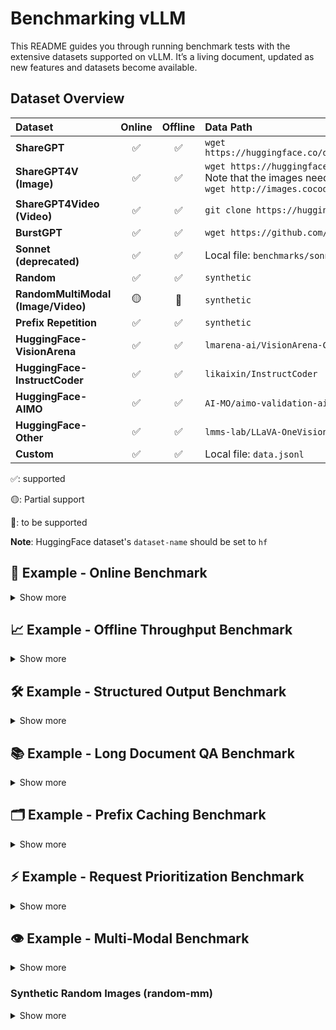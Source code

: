 # Benchmarking vLLM

This README guides you through running benchmark tests with the extensive
datasets supported on vLLM. It’s a living document, updated as new features and datasets
become available.

## Dataset Overview

<table style="width:100%; border-collapse: collapse;">
  <thead>
    <tr>
      <th style="width:15%; text-align: left;">Dataset</th>
      <th style="width:10%; text-align: center;">Online</th>
      <th style="width:10%; text-align: center;">Offline</th>
      <th style="width:65%; text-align: left;">Data Path</th>
    </tr>
  </thead>
  <tbody>
    <tr>
      <td><strong>ShareGPT</strong></td>
      <td style="text-align: center;">✅</td>
      <td style="text-align: center;">✅</td>
      <td><code>wget https://huggingface.co/datasets/anon8231489123/ShareGPT_Vicuna_unfiltered/resolve/main/ShareGPT_V3_unfiltered_cleaned_split.json</code></td>
    </tr>
    <tr>
      <td><strong>ShareGPT4V (Image)</strong></td>
      <td style="text-align: center;">✅</td>
      <td style="text-align: center;">✅</td>
      <td>
        <code>wget https://huggingface.co/datasets/Lin-Chen/ShareGPT4V/blob/main/sharegpt4v_instruct_gpt4-vision_cap100k.json</code>
        <br>
        <div>Note that the images need to be downloaded separately. For example, to download COCO's 2017 Train images:</div>
        <code>wget http://images.cocodataset.org/zips/train2017.zip</code>
      </td>
    </tr>
        <tr>
      <td><strong>ShareGPT4Video (Video)</strong></td>
      <td style="text-align: center;">✅</td>
      <td style="text-align: center;">✅</td>
      <td>
        <code>git clone https://huggingface.co/datasets/ShareGPT4Video/ShareGPT4Video</code>
      </td>
    </tr>
    <tr>
      <td><strong>BurstGPT</strong></td>
      <td style="text-align: center;">✅</td>
      <td style="text-align: center;">✅</td>
      <td><code>wget https://github.com/HPMLL/BurstGPT/releases/download/v1.1/BurstGPT_without_fails_2.csv</code></td>
    </tr>
    <tr>
      <td><strong>Sonnet (deprecated)</strong></td>
      <td style="text-align: center;">✅</td>
      <td style="text-align: center;">✅</td>
      <td>Local file: <code>benchmarks/sonnet.txt</code></td>
    </tr>
    <tr>
      <td><strong>Random</strong></td>
      <td style="text-align: center;">✅</td>
      <td style="text-align: center;">✅</td>
      <td><code>synthetic</code></td>
    </tr>
    <tr>
      <td><strong>RandomMultiModal (Image/Video)</strong></td>
      <td style="text-align: center;">🟡</td>
      <td style="text-align: center;">🚧</td>
      <td><code>synthetic</code> </td>
    </tr>
    <tr>
      <td><strong>Prefix Repetition</strong></td>
      <td style="text-align: center;">✅</td>
      <td style="text-align: center;">✅</td>
      <td><code>synthetic</code></td>
    </tr>
    <tr>
      <td><strong>HuggingFace-VisionArena</strong></td>
      <td style="text-align: center;">✅</td>
      <td style="text-align: center;">✅</td>
      <td><code>lmarena-ai/VisionArena-Chat</code></td>
    </tr>
    <tr>
      <td><strong>HuggingFace-InstructCoder</strong></td>
      <td style="text-align: center;">✅</td>
      <td style="text-align: center;">✅</td>
      <td><code>likaixin/InstructCoder</code></td>
    </tr>
      <tr>
      <td><strong>HuggingFace-AIMO</strong></td>
      <td style="text-align: center;">✅</td>
      <td style="text-align: center;">✅</td>
      <td><code>AI-MO/aimo-validation-aime</code> , <code>AI-MO/NuminaMath-1.5</code>, <code>AI-MO/NuminaMath-CoT</code></td>
    </tr>
    <tr>
      <td><strong>HuggingFace-Other</strong></td>
      <td style="text-align: center;">✅</td>
      <td style="text-align: center;">✅</td>
      <td><code>lmms-lab/LLaVA-OneVision-Data</code>, <code>Aeala/ShareGPT_Vicuna_unfiltered</code></td>
    </tr>
    <tr>
      <td><strong>Custom</strong></td>
      <td style="text-align: center;">✅</td>
      <td style="text-align: center;">✅</td>
      <td>Local file: <code>data.jsonl</code></td>
    </tr>
  </tbody>
</table>

✅: supported

🟡: Partial support

🚧: to be supported

**Note**: HuggingFace dataset's `dataset-name` should be set to `hf`

## 🚀 Example - Online Benchmark

<details>
<summary>Show more</summary>

<br/>

First start serving your model

```bash
vllm serve NousResearch/Hermes-3-Llama-3.1-8B
```

Then run the benchmarking script

```bash
# download dataset
# wget https://huggingface.co/datasets/anon8231489123/ShareGPT_Vicuna_unfiltered/resolve/main/ShareGPT_V3_unfiltered_cleaned_split.json
vllm bench serve \
  --backend vllm \
  --model NousResearch/Hermes-3-Llama-3.1-8B \
  --endpoint /v1/completions \
  --dataset-name sharegpt \
  --dataset-path <your data path>/ShareGPT_V3_unfiltered_cleaned_split.json \
  --num-prompts 10
```

If successful, you will see the following output

```text
============ Serving Benchmark Result ============
Successful requests:                     10
Benchmark duration (s):                  5.78
Total input tokens:                      1369
Total generated tokens:                  2212
Request throughput (req/s):              1.73
Output token throughput (tok/s):         382.89
Total Token throughput (tok/s):          619.85
---------------Time to First Token----------------
Mean TTFT (ms):                          71.54
Median TTFT (ms):                        73.88
P99 TTFT (ms):                           79.49
-----Time per Output Token (excl. 1st token)------
Mean TPOT (ms):                          7.91
Median TPOT (ms):                        7.96
P99 TPOT (ms):                           8.03
---------------Inter-token Latency----------------
Mean ITL (ms):                           7.74
Median ITL (ms):                         7.70
P99 ITL (ms):                            8.39
==================================================
```

### Custom Dataset

If the dataset you want to benchmark is not supported yet in vLLM, even then you can benchmark on it using `CustomDataset`. Your data needs to be in `.jsonl` format and needs to have "prompt" field per entry, e.g., data.jsonl

```json
{"prompt": "What is the capital of India?"}
{"prompt": "What is the capital of Iran?"}
{"prompt": "What is the capital of China?"}
```

```bash
# start server
VLLM_USE_V1=1 vllm serve meta-llama/Llama-3.1-8B-Instruct
```

```bash
# run benchmarking script
vllm bench serve --port 9001 --save-result --save-detailed \
  --backend vllm \
  --model meta-llama/Llama-3.1-8B-Instruct \
  --endpoint /v1/completions \
  --dataset-name custom \
  --dataset-path <path-to-your-data-jsonl> \
  --custom-skip-chat-template \
  --num-prompts 80 \
  --max-concurrency 1 \
  --temperature=0.3 \
  --top-p=0.75 \
  --result-dir "./log/"
```

You can skip applying chat template if your data already has it by using `--custom-skip-chat-template`.

### VisionArena Benchmark for Vision Language Models

```bash
# need a model with vision capability here
vllm serve Qwen/Qwen2-VL-7B-Instruct
```

```bash
vllm bench serve \
  --backend openai-chat \
  --endpoint-type openai-chat \
  --model Qwen/Qwen2-VL-7B-Instruct \
  --endpoint /v1/chat/completions \
  --dataset-name hf \
  --dataset-path lmarena-ai/VisionArena-Chat \
  --hf-split train \
  --num-prompts 1000
```

### InstructCoder Benchmark with Speculative Decoding

``` bash
VLLM_USE_V1=1 vllm serve meta-llama/Meta-Llama-3-8B-Instruct \
    --speculative-config $'{"method": "ngram",
    "num_speculative_tokens": 5, "prompt_lookup_max": 5,
    "prompt_lookup_min": 2}'
```

``` bash
vllm bench serve \
    --model meta-llama/Meta-Llama-3-8B-Instruct \
    --dataset-name hf \
    --dataset-path likaixin/InstructCoder \
    --num-prompts 2048
```

### Other HuggingFaceDataset Examples

```bash
vllm serve Qwen/Qwen2-VL-7B-Instruct
```

`lmms-lab/LLaVA-OneVision-Data`:

```bash
vllm bench serve \
  --backend openai-chat \
  --endpoint-type openai-chat \
  --model Qwen/Qwen2-VL-7B-Instruct \
  --endpoint /v1/chat/completions \
  --dataset-name hf \
  --dataset-path lmms-lab/LLaVA-OneVision-Data \
  --hf-split train \
  --hf-subset "chart2text(cauldron)" \
  --num-prompts 10
```

`Aeala/ShareGPT_Vicuna_unfiltered`:

```bash
vllm bench serve \
  --backend openai-chat \
  --endpoint-type openai-chat \
  --model Qwen/Qwen2-VL-7B-Instruct \
  --endpoint /v1/chat/completions \
  --dataset-name hf \
  --dataset-path Aeala/ShareGPT_Vicuna_unfiltered \
  --hf-split train \
  --num-prompts 10
```

`AI-MO/aimo-validation-aime`:

``` bash
vllm bench serve \
    --model Qwen/QwQ-32B \
    --dataset-name hf \
    --dataset-path AI-MO/aimo-validation-aime \
    --num-prompts 10 \
    --seed 42
```

`philschmid/mt-bench`:

``` bash
vllm bench serve \
    --model Qwen/QwQ-32B \
    --dataset-name hf \
    --dataset-path philschmid/mt-bench \
    --num-prompts 80
```

### Running With Sampling Parameters

When using OpenAI-compatible backends such as `vllm`, optional sampling
parameters can be specified. Example client command:

```bash
vllm bench serve \
  --backend vllm \
  --model NousResearch/Hermes-3-Llama-3.1-8B \
  --endpoint /v1/completions \
  --dataset-name sharegpt \
  --dataset-path <your data path>/ShareGPT_V3_unfiltered_cleaned_split.json \
  --top-k 10 \
  --top-p 0.9 \
  --temperature 0.5 \
  --num-prompts 10
```

### Running With Ramp-Up Request Rate

The benchmark tool also supports ramping up the request rate over the
duration of the benchmark run. This can be useful for stress testing the
server or finding the maximum throughput that it can handle, given some latency budget.

Two ramp-up strategies are supported:

- `linear`: Increases the request rate linearly from a start value to an end value.
- `exponential`: Increases the request rate exponentially.

The following arguments can be used to control the ramp-up:

- `--ramp-up-strategy`: The ramp-up strategy to use (`linear` or `exponential`).
- `--ramp-up-start-rps`: The request rate at the beginning of the benchmark.
- `--ramp-up-end-rps`: The request rate at the end of the benchmark.

</details>

## 📈 Example - Offline Throughput Benchmark

<details>
<summary>Show more</summary>

<br/>

```bash
vllm bench throughput \
  --model NousResearch/Hermes-3-Llama-3.1-8B \
  --dataset-name sonnet \
  --dataset-path vllm/benchmarks/sonnet.txt \
  --num-prompts 10
```

If successful, you will see the following output

```text
Throughput: 7.15 requests/s, 4656.00 total tokens/s, 1072.15 output tokens/s
Total num prompt tokens:  5014
Total num output tokens:  1500
```

### VisionArena Benchmark for Vision Language Models

```bash
vllm bench throughput \
  --model Qwen/Qwen2-VL-7B-Instruct \
  --backend vllm-chat \
  --dataset-name hf \
  --dataset-path lmarena-ai/VisionArena-Chat \
  --num-prompts 1000 \
  --hf-split train
```

The `num prompt tokens` now includes image token counts

```text
Throughput: 2.55 requests/s, 4036.92 total tokens/s, 326.90 output tokens/s
Total num prompt tokens:  14527
Total num output tokens:  1280
```

### InstructCoder Benchmark with Speculative Decoding

``` bash
VLLM_WORKER_MULTIPROC_METHOD=spawn \
VLLM_USE_V1=1 \
vllm bench throughput \
    --dataset-name=hf \
    --dataset-path=likaixin/InstructCoder \
    --model=meta-llama/Meta-Llama-3-8B-Instruct \
    --input-len=1000 \
    --output-len=100 \
    --num-prompts=2048 \
    --async-engine \
    --speculative-config $'{"method": "ngram",
    "num_speculative_tokens": 5, "prompt_lookup_max": 5,
    "prompt_lookup_min": 2}'
```

```text
Throughput: 104.77 requests/s, 23836.22 total tokens/s, 10477.10 output tokens/s
Total num prompt tokens:  261136
Total num output tokens:  204800
```

### Other HuggingFaceDataset Examples

`lmms-lab/LLaVA-OneVision-Data`:

```bash
vllm bench throughput \
  --model Qwen/Qwen2-VL-7B-Instruct \
  --backend vllm-chat \
  --dataset-name hf \
  --dataset-path lmms-lab/LLaVA-OneVision-Data \
  --hf-split train \
  --hf-subset "chart2text(cauldron)" \
  --num-prompts 10
```

`Aeala/ShareGPT_Vicuna_unfiltered`:

```bash
vllm bench throughput \
  --model Qwen/Qwen2-VL-7B-Instruct \
  --backend vllm-chat \
  --dataset-name hf \
  --dataset-path Aeala/ShareGPT_Vicuna_unfiltered \
  --hf-split train \
  --num-prompts 10
```

`AI-MO/aimo-validation-aime`:

```bash
vllm bench throughput \
  --model Qwen/QwQ-32B \
  --backend vllm \
  --dataset-name hf \
  --dataset-path AI-MO/aimo-validation-aime \
  --hf-split train \
  --num-prompts 10
```

Benchmark with LoRA adapters:

``` bash
# download dataset
# wget https://huggingface.co/datasets/anon8231489123/ShareGPT_Vicuna_unfiltered/resolve/main/ShareGPT_V3_unfiltered_cleaned_split.json
vllm bench throughput \
  --model meta-llama/Llama-2-7b-hf \
  --backend vllm \
  --dataset_path <your data path>/ShareGPT_V3_unfiltered_cleaned_split.json \
  --dataset_name sharegpt \
  --num-prompts 10 \
  --max-loras 2 \
  --max-lora-rank 8 \
  --enable-lora \
  --lora-path yard1/llama-2-7b-sql-lora-test
  ```

</details>

## 🛠️ Example - Structured Output Benchmark

<details>
<summary>Show more</summary>

<br/>

Benchmark the performance of structured output generation (JSON, grammar, regex).

### Server Setup

```bash
vllm serve NousResearch/Hermes-3-Llama-3.1-8B
```

### JSON Schema Benchmark

```bash
python3 benchmarks/benchmark_serving_structured_output.py \
  --backend vllm \
  --model NousResearch/Hermes-3-Llama-3.1-8B \
  --dataset json \
  --structured-output-ratio 1.0 \
  --request-rate 10 \
  --num-prompts 1000
```

### Grammar-based Generation Benchmark

```bash
python3 benchmarks/benchmark_serving_structured_output.py \
  --backend vllm \
  --model NousResearch/Hermes-3-Llama-3.1-8B \
  --dataset grammar \
  --structure-type grammar \
  --request-rate 10 \
  --num-prompts 1000
```

### Regex-based Generation Benchmark

```bash
python3 benchmarks/benchmark_serving_structured_output.py \
  --backend vllm \
  --model NousResearch/Hermes-3-Llama-3.1-8B \
  --dataset regex \
  --request-rate 10 \
  --num-prompts 1000
```

### Choice-based Generation Benchmark

```bash
python3 benchmarks/benchmark_serving_structured_output.py \
  --backend vllm \
  --model NousResearch/Hermes-3-Llama-3.1-8B \
  --dataset choice \
  --request-rate 10 \
  --num-prompts 1000
```

### XGrammar Benchmark Dataset

```bash
python3 benchmarks/benchmark_serving_structured_output.py \
  --backend vllm \
  --model NousResearch/Hermes-3-Llama-3.1-8B \
  --dataset xgrammar_bench \
  --request-rate 10 \
  --num-prompts 1000
```

</details>

## 📚 Example - Long Document QA Benchmark

<details>
<summary>Show more</summary>

<br/>

Benchmark the performance of long document question-answering with prefix caching.

### Basic Long Document QA Test

```bash
python3 benchmarks/benchmark_long_document_qa_throughput.py \
  --model meta-llama/Llama-2-7b-chat-hf \
  --enable-prefix-caching \
  --num-documents 16 \
  --document-length 2000 \
  --output-len 50 \
  --repeat-count 5
```

### Different Repeat Modes

```bash
# Random mode (default) - shuffle prompts randomly
python3 benchmarks/benchmark_long_document_qa_throughput.py \
  --model meta-llama/Llama-2-7b-chat-hf \
  --enable-prefix-caching \
  --num-documents 8 \
  --document-length 3000 \
  --repeat-count 3 \
  --repeat-mode random

# Tile mode - repeat entire prompt list in sequence
python3 benchmarks/benchmark_long_document_qa_throughput.py \
  --model meta-llama/Llama-2-7b-chat-hf \
  --enable-prefix-caching \
  --num-documents 8 \
  --document-length 3000 \
  --repeat-count 3 \
  --repeat-mode tile

# Interleave mode - repeat each prompt consecutively
python3 benchmarks/benchmark_long_document_qa_throughput.py \
  --model meta-llama/Llama-2-7b-chat-hf \
  --enable-prefix-caching \
  --num-documents 8 \
  --document-length 3000 \
  --repeat-count 3 \
  --repeat-mode interleave
```

</details>

## 🗂️ Example - Prefix Caching Benchmark

<details>
<summary>Show more</summary>

<br/>

Benchmark the efficiency of automatic prefix caching.

### Fixed Prompt with Prefix Caching

```bash
python3 benchmarks/benchmark_prefix_caching.py \
  --model meta-llama/Llama-2-7b-chat-hf \
  --enable-prefix-caching \
  --num-prompts 1 \
  --repeat-count 100 \
  --input-length-range 128:256
```

### ShareGPT Dataset with Prefix Caching

```bash
# download dataset
# wget https://huggingface.co/datasets/anon8231489123/ShareGPT_Vicuna_unfiltered/resolve/main/ShareGPT_V3_unfiltered_cleaned_split.json

python3 benchmarks/benchmark_prefix_caching.py \
  --model meta-llama/Llama-2-7b-chat-hf \
  --dataset-path /path/ShareGPT_V3_unfiltered_cleaned_split.json \
  --enable-prefix-caching \
  --num-prompts 20 \
  --repeat-count 5 \
  --input-length-range 128:256
```

### Prefix Repetition Dataset

```bash
vllm bench serve \
  --backend openai \
  --model meta-llama/Llama-2-7b-chat-hf \
  --dataset-name prefix_repetition \
  --num-prompts 100 \
  --prefix-repetition-prefix-len 512 \
  --prefix-repetition-suffix-len 128 \
  --prefix-repetition-num-prefixes 5 \
  --prefix-repetition-output-len 128
```

</details>

## ⚡ Example - Request Prioritization Benchmark

<details>
<summary>Show more</summary>

<br/>

Benchmark the performance of request prioritization in vLLM.

### Basic Prioritization Test

```bash
python3 benchmarks/benchmark_prioritization.py \
  --model meta-llama/Llama-2-7b-chat-hf \
  --input-len 128 \
  --output-len 64 \
  --num-prompts 100 \
  --scheduling-policy priority
```

### Multiple Sequences per Prompt

```bash
python3 benchmarks/benchmark_prioritization.py \
  --model meta-llama/Llama-2-7b-chat-hf \
  --input-len 128 \
  --output-len 64 \
  --num-prompts 100 \
  --scheduling-policy priority \
  --n 2
```

</details>

## 👁️ Example - Multi-Modal Benchmark

<details>
<summary>Show more</summary>

<br/>

Benchmark the performance of multi-modal requests in vLLM.

### Images (ShareGPT4V)

Start vLLM:

```bash
python -m vllm.entrypoints.openai.api_server \
  --model Qwen/Qwen2.5-VL-7B-Instruct \
  --dtype bfloat16 \
  --limit-mm-per-prompt '{"image": 1}' \
  --allowed-local-media-path /path/to/sharegpt4v/images
```

Send requests with images:

```bash
python benchmarks/benchmark_serving.py \
  --backend openai-chat \
  --model Qwen/Qwen2.5-VL-7B-Instruct \
  --dataset-name sharegpt \
  --dataset-path /path/to/ShareGPT4V/sharegpt4v_instruct_gpt4-vision_cap100k.json \
  --num-prompts 100 \
  --save-result \
  --result-dir ~/vllm_benchmark_results \
  --save-detailed \
  --endpoint /v1/chat/completion
```

### Videos (ShareGPT4Video)

Start vLLM:

```bash
python -m vllm.entrypoints.openai.api_server \
  --model Qwen/Qwen2.5-VL-7B-Instruct \
  --dtype bfloat16 \
  --limit-mm-per-prompt '{"video": 1}' \
  --allowed-local-media-path /path/to/sharegpt4video/videos
```

Send requests with videos:

```bash
python benchmarks/benchmark_serving.py \
  --backend openai-chat \
  --model Qwen/Qwen2.5-VL-7B-Instruct \
  --dataset-name sharegpt \
  --dataset-path /path/to/ShareGPT4Video/llava_v1_5_mix665k_with_video_chatgpt72k_share4video28k.json \
  --num-prompts 100 \
  --save-result \
  --result-dir ~/vllm_benchmark_results \
  --save-detailed \
  --endpoint /v1/chat/completion
```

### Synthetic Random Images (random-mm)

Generate synthetic image inputs alongside random text prompts to stress-test vision models without external datasets.

Notes:

- Works only with online benchmark via the OpenAI  backend (`--backend openai-chat`) and endpoint `/v1/chat/completions`.
- Video sampling is not yet implemented.

Start the server (example):

```bash
vllm serve Qwen/Qwen2.5-VL-3B-Instruct \
  --dtype bfloat16 \
  --max-model-len 16384 \
  --limit-mm-per-prompt '{"image": 3, "video": 0}' \
  --mm-processor-kwargs max_pixels=1003520
```

Benchmark. It is recommended to use the flag `--ignore-eos` to simulate real responses. You can set the size of the output via the arg `random-output-len`.

Ex.1: Fixed number of items and a single image resolution, enforcing generation of approx 40 tokens:

```bash
vllm bench serve \
  --backend openai-chat \
  --model Qwen/Qwen2.5-VL-3B-Instruct \
  --endpoint /v1/chat/completions \
  --dataset-name random-mm \
  --num-prompts 100 \
  --max-concurrency 10 \
  --random-prefix-len 25 \
  --random-input-len 300 \
  --random-output-len 40 \
  --random-range-ratio 0.2 \
  --random-mm-base-items-per-request 2 \
  --random-mm-limit-mm-per-prompt '{"image": 3, "video": 0}' \
  --random-mm-bucket-config '{(224, 224, 1): 1.0}' \
  --request-rate inf \
  --ignore-eos \
  --seed 42
```

The number of items per request can be controlled by passing multiple image buckets:

```bash
  --random-mm-base-items-per-request 2 \
  --random-mm-num-mm-items-range-ratio 0.5 \
  --random-mm-limit-mm-per-prompt '{"image": 4, "video": 0}' \
  --random-mm-bucket-config '{(256, 256, 1): 0.7, (720, 1280, 1): 0.3}' \
```

Flags specific to `random-mm`:

- `--random-mm-base-items-per-request`: base number of multimodal items per request.
- `--random-mm-num-mm-items-range-ratio`: vary item count uniformly in the closed integer range [floor(n·(1−r)), ceil(n·(1+r))]. Set r=0 to keep it fixed; r=1 allows 0 items.
- `--random-mm-limit-mm-per-prompt`: per-modality hard caps, e.g. '{"image": 3, "video": 0}'.
- `--random-mm-bucket-config`: dict mapping (H, W, T) → probability. Entries with probability 0 are removed; remaining probabilities are renormalized to sum to 1. Use T=1 for images. Set any T>1 for videos (video sampling not yet supported).

Behavioral notes:

- If the requested base item count cannot be satisfied under the provided per-prompt limits, the tool raises an error rather than silently clamping.

How sampling works:

- Determine per-request item count k by sampling uniformly from the integer range defined by `--random-mm-base-items-per-request` and `--random-mm-num-mm-items-range-ratio`, then clamp k to at most the sum of per-modality limits.
- For each of the k items, sample a bucket (H, W, T) according to the normalized probabilities in `--random-mm-bucket-config`, while tracking how many items of each modality have been added.
- If a modality (e.g., image) reaches its limit from `--random-mm-limit-mm-per-prompt`, all buckets of that modality are excluded and the remaining bucket probabilities are renormalized before continuing.
This should be seen as an edge case, and if this behavior can be avoided by setting `--random-mm-limit-mm-per-prompt` to a large number. Note that this might result in errors due to engine config `--limit-mm-per-prompt`.
- The resulting request contains synthetic image data in `multi_modal_data` (OpenAI Chat format). When `random-mm` is used with the OpenAI Chat backend, prompts remain text and MM content is attached via `multi_modal_data`.

</details>

### Synthetic Random Images (random-mm)

<details>
<summary>Show more</summary>

<br/>

Generate synthetic image inputs and random text prompts, useful to stress-test vision models without external datasets.

Notes:
- Currently works only with the OpenAI Chat-compatible backend (`--backend openai-chat`) and endpoint `/v1/chat/completions`.
- To avoid bad request errors, set `--limit-mm-per-prompt` according to your model config.

Start the server (example):

```bash
vllm serve Qwen/Qwen2.5-VL-3B-Instruct \
  --dtype bfloat16 \
  --max-model-len 16384 \
  --limit-mm-per-prompt '{"image": 3, "video": 0}' \
  --mm-processor-kwargs max_pixels=1003520
```


Fixed number of images and dimensions:

```bash
vllm bench serve \
  --backend openai-chat \
  --model Qwen/Qwen2.5-VL-3B-Instruct \
  --endpoint /v1/chat/completions \
  --dataset-name random-mm \
  --num-prompts 100 \
  --max-concurrency 10 \
  --random-prefix-len 25 \
  --random-input-len 300 \
  --random-output-len 40 \
  --random-range-ratio 0.2 \
  --random-mm-height 224 \
  --random-mm-width 224 \
  --random-mm-images-per-request 2 \
  --random-mm-limit-images-per-request 3 \
  --request-rate inf \
  --ignore-eos \
  --seed 42
```

For variable number of images and dimensions per request set the flag 

```bash
  --random-mm-images-per-request-range-ratio 0.5 \
  --random-mm-dimension-range-ratio 0.5 \
```

Flags specific to `random-mm`:
- `--random-mm-images-per-request`: base number of images per request.
- `--random-mm-limit-images-per-request`: hard cap per request.
- `--random-mm-width`, `--random-mm-height`: base image dimensions.
- `--random-mm-images-per-request-range-ratio`: vary image count in \[n(1−r), n(1+r)\).
- `--random-mm-dimension-range-ratio`: vary width/height in \[d(1−r), d(1+r)\).

</details>
